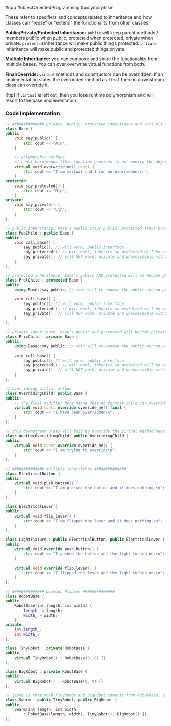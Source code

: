 #cpp #objectOrientedProgramming #polymorphism 

These refer to specifiers and concepts related to inheritance and how classes can "reuse" or "extend" the functionality from other classes.

**Public/Private/Protected Inheritance:** `public` will keep parent methods / members public when public, protected when protected, private when private. `protected` inheritance will make public things protected. `private` inheritance will make public and protected things private.

**Multiple Inheritance:**  you can compose and share the functionality from multiple bases. You can over overwrite virtual functions from both.

**Final/Override:** `virtual` methods and constructors can be overridden. If an implementation states the overridden method as `final` then no downstream class can override it.

[!tip] If `virtual` is left out, then you lose runtime polymorphism and will resort to the base implementation

### Code Implementation
```c++
// ############## private, public, protected inheritance and virtuals and overrides ##############
class Base {
public:
	void say_public() {
		std::cout << "A\n";
	}
	
	// polymorphic surface
	// const here means "this function promises to not modify the object's state (except for members marked as mutable)"
	virtual void overwrite_me() const {
		std::cout << "I am virtual and I can be overridden.\n";
	}
protected:
	void say_protected() {
		std::cout << "B\n";
	}
private:
	void say_private() {
		std::cout << "C\n";
	}
};

// public inheritance, base's public stays public, protected stays protected, private in unaccesible
class PubChild : public Base {
public:
	void call_base() {
		say_public(); // will work, public interface
		say_protected(); // will work, inherits so protected will be accessible
		say_private(); // will NOT work, private and unaccessible within Base
	}
};

// protected inheritance, base's public AND protected will be become protected to outsiders
class ProtChild : protected Base {
public:
	using Base::say_public; // this will re-expose the public-turned-protected method back as a public

	void call_base() {
		say_public(); // will work, public interface
		say_protected(); // will work, inherits so protected will be accessible
		say_private(); // will NOT work, private and unaccessible within Base
	}
};

// private inheritance, base's public and protected will become private to outsiders
class PrivChild : private Base {
public:
	using Base::say_public; // this will re-expose the public-turned-private method back to public
	
	void call_base() {
		say_public(); // will work, public interface
		say_protected(); // will work, inherits so protected will be accessible
		say_private(); // will NOT work, private and unaccessible within Base
	}
};

// overridding virtual method
class OverridingChild: public Base {
public:
	// the final modifier here means that no further child can override this function, will error out otherwise
	virtual void const override override_me() final {
		std::cout << "I have been overridden\n";
	}
};

// this downstream class will fail to override the virtual method because its final override happenned in OverridingChild
class AnotherOverridingChild: public OverridingChild {
public:
	virtual void const override override_me() {
		std::cout << "I am trying to override\n";
	}
};

// ############## multiple inheritance ##############
class ElectricalButton {
public:
	virtual void push_button() {
		std::cout << "I am pressed the button and it does nothing.\n";
	}
};

class ElectricalLever {
public:
	virtual void flip_lever() {
		std::cout << "I am flipped the lever and it does nothing.\n";
	}
};

class LightFixture : public ElectricalButton, public ElectricalLever {
public:
	virtual void override push_button() {
		std::cout << "I pushed the button and the light turned on.\n";
	}
	
	virtual void override flip_lever() {
		std::cout << "I flipped the lever and the light turned on.\n";
	}
};

// ############## Diamond Problem ##############
class RobotBase {
public:
	RobotBase(int length, int width) {
		length_ = length;
		width_ = width;
	}
private:
	int length_;
	int width_;
};

class TinyRobot : private RobotBase {
public:
	virtual TinyRobot() : RobotBase(0, 0) {}	
};

class BigRobot : private RobotBase {
public:
	virtual BigRobot() : RobotBase(0, 0) {}
};

// Issue is that both TinyRobot and BigRobot inherit from RobotBase, so in order to stop Swarm from initializing two RobotBase, making things ambiguous, we can use virtual specifier to make the most derived class be responsible for constructing the virtual base RobotBase.
class Swarm : public TinyRobot, public BigRobot {
public:
	Swarm(int length, int width) 
		: RobotBase(length, width), TinyRobot(), BigRobot() {}
};
```
